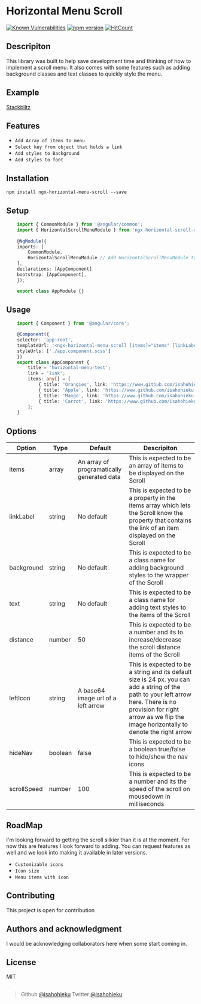 # Horizontal Menu Scroll

[![Known Vulnerabilities](https://snyk.io/test/github/isahohieku/ngx-horizontal-menu-scroll/badge.svg?targetFile=package.json)](https://snyk.io/test/github/isahohieku/ngx-horizontal-menu-scroll?targetFile=package.json)
[![npm version](https://badge.fury.io/js/ngx-horizontal-scroll-menu.svg)](https://badge.fury.io/js/ngx-horizontal-scroll-menu)
[![HitCount](https://hits.dwyl.com/isahohieku/ngx-horizontal-scroll-menu.svg)](https://hits.dwyl.com/isahohieku/ngx-horizontal-scroll-menu/)


## Descripiton

This library was built to help save development time and thinking of how to implement a scroll menu.
It also comes with some features such as adding background classes and text classes to quickly style the menu.

## Example

[Stackblitz](https://stackblitz.com/edit/ngx-horizontal-scroll-menu-example?file=src/app/app.component.ts)

## Features

* `Add Array of items to menu`
* `Select key from object that holds a link`
* `Add styles to Background`
* `Add styles to font`

## Installation

``` 
npm install ngx-horizontal-menu-scroll --save
```

## Setup

``` typescript
    import { CommonModule } from '@angular/common';
    import { HorizontalScrollMenuModule } from 'ngx-horizontal-scroll-menu'; // Import module 
    
    @NgModule({
    imports: [
        CommonModule,
        HorizontalScrollMenuModule // Add HorizontalScrollMenuModule to imports
    ],
    declarations: [AppComponent]
    bootstrap: [AppComponent],
    });

    export class AppModule {}
```

## Usage

```typescript
    import { Component } from '@angular/core';

    @Component({
    selector: 'app-root',
    templateUrl: '<ngx-horizontal-menu-scroll [items]="items" [linkLabel]="link"></ngx-horizontal-menu-scroll>',
    styleUrls: ['./app.component.scss']
    })
    export class AppComponent {
        title = 'horizontal-menu-test';
        link = 'link';
        items: any[] = [
            { title: 'Orangies', link: 'https://www.github.com/isahohieku' },
            { title: 'Apple', link: 'https://www.github.com/isahohieku' },
            { title: 'Mango', link: 'https://www.github.com/isahohieku' },
            { title: 'Carrot', link: 'https://www.github.com/isahohieku' }
        ];
    }
```

## Options

| Option        | Type          | Default  | Descripiton |
| ------------- | ------------- | ----- |  --- |
| items     | array | An array of programatically generated data | This is expected to be an array of items to be displayed on the Scroll |
| linkLabel     | string | No default | This is expected to be a property in the items array which lets the Scroll know the property that contains the link of an item displayed on the Scroll |
| background     | string | No default | This is expected to be a class name for adding background styles to the wrapper of the Scroll |
| text     | string | No default | This is expected to be a class name for adding text styles to the items of the Scroll |
| distance     | number | 50 | This is expected to be a number and its to increase/decrease the scroll distance items of the Scroll |
| leftIcon     | string | A base64 image url of a left arrow | This is expected to be a string and its default size is 24 px. you can add a string of the path to your left arrow here. There is no provision for right arrow as we flip the image horizontally to denote the right arrow |
| hideNav     | boolean | false | This is expected to be a boolean true/false to hide/show the nav icons |
| scrollSpeed     | number | 100 | This is expected to be a number and its the speed of the scroll on mousedown in milliseconds |

## RoadMap

I'm looking forward to getting the scroll silkier than it is at the moment. For now this are features I look forward to adding. You can request features as well and we look into making it available in later versions.

* `Customizable icons`
* `Icon size`
* `Menu items with icon`

## Contributing

This project is open for contribution

## Authors and acknowledgment

I would be acknowledging collaborators here when some start coming in.

## License

MIT

##
> Github [@isahohieku](https://github.com/isahohieku)
> Twitter [@isahohieku](https://twitter.com/isahohieku)